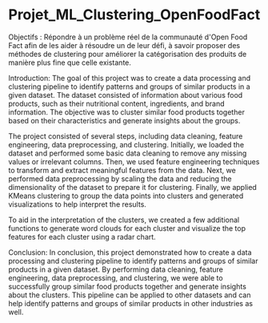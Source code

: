 # Projet_ML_Clustering_OpenFoodFact
Objectifs : Répondre à un problème réel de la communauté d'Open Food Fact afin de les aider à résoudre un de leur défi, à savoir proposer des méthodes de clustering pour améliorer la catégorisation des produits de manière plus fine que celle existante.


Introduction:
The goal of this project was to create a data processing and clustering pipeline to identify patterns and groups of similar products in a given dataset. The dataset consisted of information about various food products, such as their nutritional content, ingredients, and brand information. The objective was to cluster similar food products together based on their characteristics and generate insights about the groups.


The project consisted of several steps, including data cleaning, feature engineering, data preprocessing, and clustering. Initially, we loaded the dataset and performed some basic data cleaning to remove any missing values or irrelevant columns. Then, we used feature engineering techniques to transform and extract meaningful features from the data. Next, we performed data preprocessing by scaling the data and reducing the dimensionality of the dataset to prepare it for clustering. Finally, we applied KMeans clustering to group the data points into clusters and generated visualizations to help interpret the results.

To aid in the interpretation of the clusters, we created a few additional functions to generate word clouds for each cluster and visualize the top features for each cluster using a radar chart.

Conclusion:
In conclusion, this project demonstrated how to create a data processing and clustering pipeline to identify patterns and groups of similar products in a given dataset. By performing data cleaning, feature engineering, data preprocessing, and clustering, we were able to successfully group similar food products together and generate insights about the clusters. This pipeline can be applied to other datasets and can help identify patterns and groups of similar products in other industries as well.
